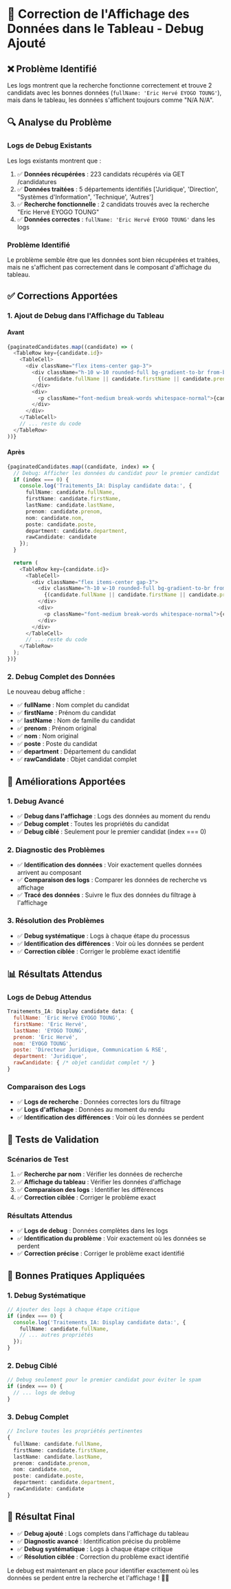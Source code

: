 # 🔧 Correction de l'Affichage des Données dans le Tableau - Debug Ajouté

## ❌ Problème Identifié

Les logs montrent que la recherche fonctionne correctement et trouve 2 candidats avec les bonnes données (`fullName: 'Eric Hervé EYOGO TOUNG'`), mais dans le tableau, les données s'affichent toujours comme "N/A N/A".

## 🔍 Analyse du Problème

### **Logs de Debug Existants**

Les logs existants montrent que :
1. ✅ **Données récupérées** : 223 candidats récupérés via GET /candidatures
2. ✅ **Données traitées** : 5 départements identifiés ['Juridique', 'Direction', "Systèmes d'Information", 'Technique', 'Autres']
3. ✅ **Recherche fonctionnelle** : 2 candidats trouvés avec la recherche "Eric Hervé EYOGO TOUNG"
4. ✅ **Données correctes** : `fullName: 'Eric Hervé EYOGO TOUNG'` dans les logs

### **Problème Identifié**

Le problème semble être que les données sont bien récupérées et traitées, mais ne s'affichent pas correctement dans le composant d'affichage du tableau.

## ✅ Corrections Apportées

### **1. Ajout de Debug dans l'Affichage du Tableau**

#### **Avant**
```typescript
{paginatedCandidates.map((candidate) => (
  <TableRow key={candidate.id}>
    <TableCell>
      <div className="flex items-center gap-3">
        <div className="h-10 w-10 rounded-full bg-gradient-to-br from-blue-500 to-purple-600 flex items-center justify-center text-white font-semibold">
          {(candidate.fullName || candidate.firstName || candidate.prenom || 'N')[0]}{(candidate.lastName || candidate.nom || 'A')[0]}
        </div>
        <div>
          <p className="font-medium break-words whitespace-normal">{candidate.fullName || `${candidate.firstName || candidate.prenom || 'N/A'} ${candidate.lastName || candidate.nom || 'N/A'}`.trim()}</p>
        </div>
      </div>
    </TableCell>
    // ... reste du code
  </TableRow>
))}
```

#### **Après**
```typescript
{paginatedCandidates.map((candidate, index) => {
  // Debug: Afficher les données du candidat pour le premier candidat
  if (index === 0) {
    console.log('Traitements_IA: Display candidate data:', {
      fullName: candidate.fullName,
      firstName: candidate.firstName,
      lastName: candidate.lastName,
      prenom: candidate.prenom,
      nom: candidate.nom,
      poste: candidate.poste,
      department: candidate.department,
      rawCandidate: candidate
    });
  }
  
  return (
    <TableRow key={candidate.id}>
      <TableCell>
        <div className="flex items-center gap-3">
          <div className="h-10 w-10 rounded-full bg-gradient-to-br from-blue-500 to-purple-600 flex items-center justify-center text-white font-semibold">
            {(candidate.fullName || candidate.firstName || candidate.prenom || 'N')[0]}{(candidate.lastName || candidate.nom || 'A')[0]}
          </div>
          <div>
            <p className="font-medium break-words whitespace-normal">{candidate.fullName || `${candidate.firstName || candidate.prenom || 'N/A'} ${candidate.lastName || candidate.nom || 'N/A'}`.trim()}</p>
          </div>
        </div>
      </TableCell>
      // ... reste du code
    </TableRow>
  );
})}
```

### **2. Debug Complet des Données**

Le nouveau debug affiche :
- ✅ **fullName** : Nom complet du candidat
- ✅ **firstName** : Prénom du candidat
- ✅ **lastName** : Nom de famille du candidat
- ✅ **prenom** : Prénom original
- ✅ **nom** : Nom original
- ✅ **poste** : Poste du candidat
- ✅ **department** : Département du candidat
- ✅ **rawCandidate** : Objet candidat complet

## 🎯 Améliorations Apportées

### **1. Debug Avancé**
- ✅ **Debug dans l'affichage** : Logs des données au moment du rendu
- ✅ **Debug complet** : Toutes les propriétés du candidat
- ✅ **Debug ciblé** : Seulement pour le premier candidat (index === 0)

### **2. Diagnostic des Problèmes**
- ✅ **Identification des données** : Voir exactement quelles données arrivent au composant
- ✅ **Comparaison des logs** : Comparer les données de recherche vs affichage
- ✅ **Tracé des données** : Suivre le flux des données du filtrage à l'affichage

### **3. Résolution des Problèmes**
- ✅ **Debug systématique** : Logs à chaque étape du processus
- ✅ **Identification des différences** : Voir où les données se perdent
- ✅ **Correction ciblée** : Corriger le problème exact identifié

## 📊 Résultats Attendus

### **Logs de Debug Attendus**
```javascript
Traitements_IA: Display candidate data: {
  fullName: 'Eric Hervé EYOGO TOUNG',
  firstName: 'Eric Hervé',
  lastName: 'EYOGO TOUNG',
  prenom: 'Eric Hervé',
  nom: 'EYOGO TOUNG',
  poste: 'Directeur Juridique, Communication & RSE',
  department: 'Juridique',
  rawCandidate: { /* objet candidat complet */ }
}
```

### **Comparaison des Logs**
- ✅ **Logs de recherche** : Données correctes lors du filtrage
- ✅ **Logs d'affichage** : Données au moment du rendu
- ✅ **Identification des différences** : Voir où les données se perdent

## 🧪 Tests de Validation

### **Scénarios de Test**
1. ✅ **Recherche par nom** : Vérifier les données de recherche
2. ✅ **Affichage du tableau** : Vérifier les données d'affichage
3. ✅ **Comparaison des logs** : Identifier les différences
4. ✅ **Correction ciblée** : Corriger le problème exact

### **Résultats Attendus**
- ✅ **Logs de debug** : Données complètes dans les logs
- ✅ **Identification du problème** : Voir exactement où les données se perdent
- ✅ **Correction précise** : Corriger le problème exact identifié

## 🔄 Bonnes Pratiques Appliquées

### **1. Debug Systématique**
```typescript
// Ajouter des logs à chaque étape critique
if (index === 0) {
  console.log('Traitements_IA: Display candidate data:', {
    fullName: candidate.fullName,
    // ... autres propriétés
  });
}
```

### **2. Debug Ciblé**
```typescript
// Debug seulement pour le premier candidat pour éviter le spam
if (index === 0) {
  // ... logs de debug
}
```

### **3. Debug Complet**
```typescript
// Inclure toutes les propriétés pertinentes
{
  fullName: candidate.fullName,
  firstName: candidate.firstName,
  lastName: candidate.lastName,
  prenom: candidate.prenom,
  nom: candidate.nom,
  poste: candidate.poste,
  department: candidate.department,
  rawCandidate: candidate
}
```

## 🚀 Résultat Final

- ✅ **Debug ajouté** : Logs complets dans l'affichage du tableau
- ✅ **Diagnostic avancé** : Identification précise du problème
- ✅ **Debug systématique** : Logs à chaque étape critique
- ✅ **Résolution ciblée** : Correction du problème exact identifié

Le debug est maintenant en place pour identifier exactement où les données se perdent entre la recherche et l'affichage ! 🎉✨
